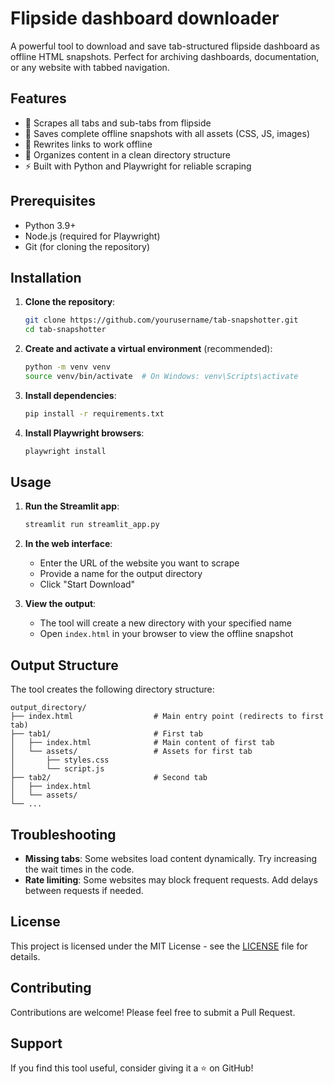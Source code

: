 # Flipside dashboard downloader

A powerful tool to download and save tab-structured flipside dashboard as offline HTML snapshots. Perfect for archiving dashboards, documentation, or any website with tabbed navigation.

## Features

- 🚀 Scrapes all tabs and sub-tabs from flipside
- 💾 Saves complete offline snapshots with all assets (CSS, JS, images)
- 🔗 Rewrites links to work offline
- 📂 Organizes content in a clean directory structure
- ⚡ Built with Python and Playwright for reliable scraping

## Prerequisites

- Python 3.9+
- Node.js (required for Playwright)
- Git (for cloning the repository)

## Installation

1. **Clone the repository**:
   ```bash
   git clone https://github.com/yourusername/tab-snapshotter.git
   cd tab-snapshotter
   ```

2. **Create and activate a virtual environment** (recommended):
   ```bash
   python -m venv venv
   source venv/bin/activate  # On Windows: venv\Scripts\activate
   ```

3. **Install dependencies**:
   ```bash
   pip install -r requirements.txt
   ```

4. **Install Playwright browsers**:
   ```bash
   playwright install
   ```

## Usage

1. **Run the Streamlit app**:
   ```bash
   streamlit run streamlit_app.py
   ```

2. **In the web interface**:
   - Enter the URL of the website you want to scrape
   - Provide a name for the output directory
   - Click "Start Download"

3. **View the output**:
   - The tool will create a new directory with your specified name
   - Open `index.html` in your browser to view the offline snapshot


## Output Structure

The tool creates the following directory structure:

```
output_directory/
├── index.html                  # Main entry point (redirects to first tab)
├── tab1/                       # First tab
│   ├── index.html              # Main content of first tab
│   └── assets/                 # Assets for first tab
│       ├── styles.css
│       └── script.js
├── tab2/                       # Second tab
│   ├── index.html
│   └── assets/
└── ...
```

## Troubleshooting

- **Missing tabs**: Some websites load content dynamically. Try increasing the wait times in the code.
- **Rate limiting**: Some websites may block frequent requests. Add delays between requests if needed.

## License

This project is licensed under the MIT License - see the [LICENSE](LICENSE) file for details.

## Contributing

Contributions are welcome! Please feel free to submit a Pull Request.

## Support

If you find this tool useful, consider giving it a ⭐ on GitHub!
